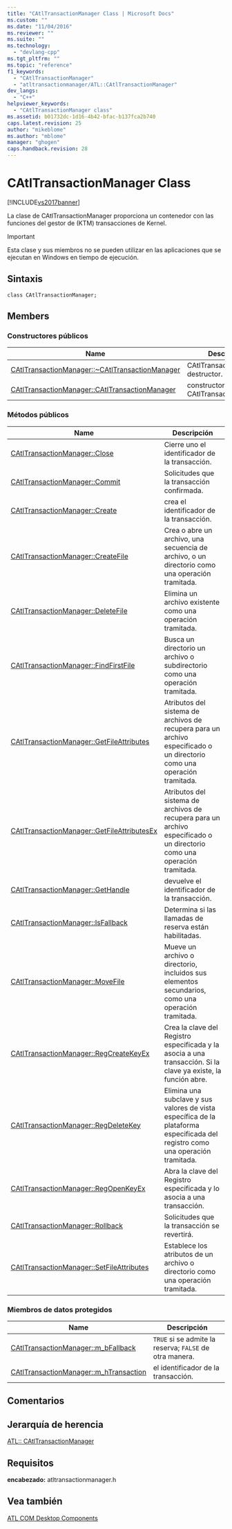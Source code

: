 ```yaml
---
title: "CAtlTransactionManager Class | Microsoft Docs"
ms.custom: ""
ms.date: "11/04/2016"
ms.reviewer: ""
ms.suite: ""
ms.technology: 
  - "devlang-cpp"
ms.tgt_pltfrm: ""
ms.topic: "reference"
f1_keywords: 
  - "CAtlTransactionManager"
  - "atltransactionmanager/ATL::CAtlTransactionManager"
dev_langs: 
  - "C++"
helpviewer_keywords: 
  - "CAtlTransactionManager class"
ms.assetid: b01732dc-1d16-4b42-bfac-b137fca2b740
caps.latest.revision: 25
author: "mikeblome"
ms.author: "mblome"
manager: "ghogen"
caps.handback.revision: 28
---
```

# CAtlTransactionManager Class
[!INCLUDE[vs2017banner](../../assembler/inline/includes/vs2017banner.md)]

La clase de CAtlTransactionManager proporciona un contenedor con las funciones del gestor de \(KTM\) transacciones de Kernel.  
  
> [!IMPORTANT]
>  Esta clase y sus miembros no se pueden utilizar en las aplicaciones que se ejecutan en Windows en tiempo de ejecución.  
  
## Sintaxis  
  
```  
class CAtlTransactionManager;  
```  
  
## Members  
  
### Constructores públicos  
  
|Name|Descripción|  
|----------|-----------------|  
|[CAtlTransactionManager::~CAtlTransactionManager](../Topic/CAtlTransactionManager::~CAtlTransactionManager.md)|CAtlTransactionManager destructor.|  
|[CAtlTransactionManager::CAtlTransactionManager](../Topic/CAtlTransactionManager::CAtlTransactionManager.md)|constructor de CAtlTransactionManager.|  
  
### Métodos públicos  
  
|Name|Descripción|  
|----------|-----------------|  
|[CAtlTransactionManager::Close](../Topic/CAtlTransactionManager::Close.md)|Cierre uno el identificador de la transacción.|  
|[CAtlTransactionManager::Commit](../Topic/CAtlTransactionManager::Commit.md)|Solicitudes que la transacción confirmada.|  
|[CAtlTransactionManager::Create](../Topic/CAtlTransactionManager::Create.md)|crea el identificador de la transacción.|  
|[CAtlTransactionManager::CreateFile](../Topic/CAtlTransactionManager::CreateFile.md)|Crea o abre un archivo, una secuencia de archivo, o un directorio como una operación tramitada.|  
|[CAtlTransactionManager::DeleteFile](../Topic/CAtlTransactionManager::DeleteFile.md)|Elimina un archivo existente como una operación tramitada.|  
|[CAtlTransactionManager::FindFirstFile](../Topic/CAtlTransactionManager::FindFirstFile.md)|Busca un directorio un archivo o subdirectorio como una operación tramitada.|  
|[CAtlTransactionManager::GetFileAttributes](../Topic/CAtlTransactionManager::GetFileAttributes.md)|Atributos del sistema de archivos de recupera para un archivo especificado o un directorio como una operación tramitada.|  
|[CAtlTransactionManager::GetFileAttributesEx](../Topic/CAtlTransactionManager::GetFileAttributesEx.md)|Atributos del sistema de archivos de recupera para un archivo especificado o un directorio como una operación tramitada.|  
|[CAtlTransactionManager::GetHandle](../Topic/CAtlTransactionManager::GetHandle.md)|devuelve el identificador de la transacción.|  
|[CAtlTransactionManager::IsFallback](../Topic/CAtlTransactionManager::IsFallback.md)|Determina si las llamadas de reserva están habilitadas.|  
|[CAtlTransactionManager::MoveFile](../Topic/CAtlTransactionManager::MoveFile.md)|Mueve un archivo o directorio, incluidos sus elementos secundarios, como una operación tramitada.|  
|[CAtlTransactionManager::RegCreateKeyEx](../Topic/CAtlTransactionManager::RegCreateKeyEx.md)|Crea la clave del Registro especificada y la asocia a una transacción.  Si la clave ya existe, la función abre.|  
|[CAtlTransactionManager::RegDeleteKey](../Topic/CAtlTransactionManager::RegDeleteKey.md)|Elimina una subclave y sus valores de vista específica de la plataforma especificada del registro como una operación tramitada.|  
|[CAtlTransactionManager::RegOpenKeyEx](../Topic/CAtlTransactionManager::RegOpenKeyEx.md)|Abra la clave del Registro especificada y lo asocia a una transacción.|  
|[CAtlTransactionManager::Rollback](../Topic/CAtlTransactionManager::Rollback.md)|Solicitudes que la transacción se revertirá.|  
|[CAtlTransactionManager::SetFileAttributes](../Topic/CAtlTransactionManager::SetFileAttributes.md)|Establece los atributos de un archivo o directorio como una operación tramitada.|  
  
### Miembros de datos protegidos  
  
|Name|Descripción|  
|----------|-----------------|  
|[CAtlTransactionManager::m\_bFallback](../Topic/CAtlTransactionManager::m_bFallback.md)|`TRUE` si se admite la reserva; `FALSE` de otra manera.|  
|[CAtlTransactionManager::m\_hTransaction](../Topic/CAtlTransactionManager::m_hTransaction.md)|el identificador de la transacción.|  
  
## Comentarios  
  
## Jerarquía de herencia  
 [ATL:: CAtlTransactionManager](../../atl/reference/catltransactionmanager-class.md)  
  
## Requisitos  
 **encabezado:** atltransactionmanager.h  
  
## Vea también  
 [ATL COM Desktop Components](../../atl/atl-com-desktop-components.md)